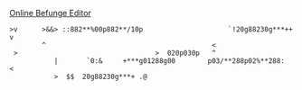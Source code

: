 [Online Befunge Editor](https://tio.run/##jZrNjmapDYb3dRUVaWYWPVIGsM1PK2rlSkZRpKR3UW8yq9x7530MnKpSJko@6fMx2BhjOBib89e//f2f//j6t@/fv/z2mr8vP/305fXz5znbp08/lvItkV9q@fb6e7@//KGVr2Kx8vXTp08///z628sl/fr6//7@9PvVL69f/ndbsZRWvhVLBX/9L4Lefv@6ipfPPyXys/T@Wmqb82spl0vyfvn0SXXfSvsxkc/o@fKx4x9@eH39MPzXP/75@/e61ktrQ389rehvwqeeVc@up2ghWm/6h/79PFU3hA/xDuFT/HO8WIkXq11/f7FW9LSNV9WrD3PRQnxDNMmwrucUfdqLl6p/0x/cz7PrP8@zvtiSvBUvrj68zk2ralfbqRu7bVOdqSz984kuE/5IuTYkS/qb9Lfh5zl2n8hzZPiWl3LXllPpWzwai2ssLrt4V7mLt4tX9vEhHsYjmS6bOP1qrK4x@xD/gL@cduKlX/GFxhIaZ5T1EhpPqJ9Qv9HiJTQfvi7dz3Mc3rL5NdYItZGeoXkM6Z9tNY@hOQ7NL3KSBq/N85QMjTdCMkI8sktIvwiedddTlu4h3fezHlwyNPcx28ZduPct1@PI0FN2yTb9tltP216K/qa/dFhqxzi1Lp/nVN9TMqZkrJ48XesktBYuD2277Ndlj6756pqnLvv11vQXrvnvJly26VrfXTborjqtk01TnfTuLtk@9zMkM9RW89Rlg6457l00zeV@qr7Dp3JQVnvNcZeuQ@MZmqNRYj9l/yH7D62bYapz0V247D2i6i8ercMh2w/JHLLN0LoYS/Ql@hJNY516B6bGOjXfU@t/an3kU@OYGufGVaexTvUz1cfUeKZ0ndIzn5qHKT2nxjEHZfGpv6n@p@y7pPtUv1P9Lum/1NeSLZfei6X3YWmOl/RfWjNLNty4@BzafFlag0tjXdJhme062X3Zbaun7LmCZ938svWSDZfWxdJaWtJxSZ9d1lPv0JrgkqN3ZS3xyB61SLFatNIFGoBipSjL1OLUOXzqtBat4lpkamEUA76ghZalQGIwq@eqJoAAiLkir@pVEqDYKGrkArA4BA1GAMKEMCFI0ffFmcUCQR01LdPaNHcCDpBktuHKfqttXqLagrqgat1X08siIHlGM2uJic@MogNoy@Za2WUr254ARb0w1RmMyYwCSaXFgAWF2H@FidkxpxstnCJj2xjiHdO5Xg4BigPqANPkVHY0EZIZAVh3YwOALo4hQm9qZWsSqID2FMXCXlXZpCq7UmVrq8FcBmqwu9xiEvoloAZ7WGVzEQafllBlz6hsFAIBEEvXmhaQ@I4lu14fAVjQhR2ksq0cPnRhF6mdLju9sTFUdomLQcA47AiVraF2hs9GUbs8Vx30NlhNg9XEziAQt2gApnFgsIHQwVwO5pKtQWA@dfAxW@wNdSJ5ovPEsBN5Uy9dnbwGE6HsBVqIsDDeackSl28XFwA@L7dZ1jHoqZe@TpYAW4cAzVhIkwmdWHwySjaPym4iQFuW3mQVT16Ig4lvMfFLO7BAA0wABJYeW4sABFRj96gL07EnCfhtxrwto8j0LE9m@JiZ1SGMBAMAM68kO0tlS9ExSGefomXR2EYEdLQpBsZBqHA62pjB4mAOVfo1dpDGXiKg01DhqMReomIy07bVK3nzgU0wzlCFA1RJDSYCFm1XPBht53rq1EL7nADnNvahVtG01iwGxXrrGId2BQHNpTBYNLUC/RYZTGUIFa3qgG8kAcDZT6sfkAT40Fnm1QERg2msApVzYx4a6bd5AurQis1NAGbOmHmwlHwAfHn@TIIlNmmb509YZp5IOZKWBBxU9TYKNIADOKjSkVVYMLbl4ZV@jX5PXRbbU0cLJpTNsrFZNs6CAtQ5GDYwRygKcXptxqxa5NmYuj6fthBGFh95rAPr2Ud/itlHu70tMM7htuiNZeHa5Rvn3caGfLFyi4yc/VnAAB1AM4bF0fdQmXNHcXZvYVlHC8bG8fUQmHgPmFnALr/cnOXorDWOmo2zZuOA2gLbszU3zpktMkDQ9tDYsxtnzMYhT6AROSSQVuzArTMOjnoqwjwRwNRujN7YchsnuMZe3DifCRCA0BE7sAjrEhKz@qGIITjiiQCGkrttS4w4Bqt1ND2SwQh8OAneOmIcFldnXXUsvlVj/Z1xJDUxqGXcItbgMNk4RZ5x7GH5lcxU4D8aDqPhOo7O7RnRVnxdvh18IS9DsF2kBQup8172kXEZGC9nx5wDTQf6cSIV0AAH1h1ohRd6j7FoBsYZOpc0/FEbmG5EAvgi4z742A8Gapw6mrGyOcYqLITArE46n3S@MaZnYuxpiRUABE/qBBBPMny8UMOhCTCOlcEmva2UHABYsH2ycC5@hw2sMeZ41MgW9NuyN4oMEBd4NMgusTjer@H9Gv5SgGaMEp@nDQkNetaBeRbL0yxH9FCZN47ckvLw8ZJsjBk8Qqljw3uPlafYTnExGI7pAuqDg7XAAkh7zuKNA7UAzGiw0GCxca8UgKhTBLDxrJWYYuFSEhDNy7pWiOc5UxvOywqhMq5IuzCBPZF9zVCfFlXvh4oQnDrP2B@skwnomR7IOknRkQdAHTF4nQkgrARqgeswHIbhJrRvq4UWpYDGYZyQjROyQLnYoG6CzXYx5Flpp4UxwMYQcCKWCQq8gQB8BuZgDjPj2EVtlgLlA@ZIseQzQIqiiK1wEwK0Zfg4AkkHI/dA0sMy@8EZ3SxVYxw4AuM8bpnzcGxKVsLY@S8GFXVdr5BAu3W1PFQHBKA/fIhyBDRa6GV/z5LyMk1jFBm0aw8zvIYAfJ06DEuKQwYSMx7CyFYIiBoIJflgZB8Mv2CBfhvDBqHVbpzR32OoFuSGAtMFBsOJCPhtNuGj38BMOBEjO2Cc9CUFvlQI@7FTG0d7Y1c2Nl9jG77FdjBSCIbv2c3INKg36noqhPher0JMPAkRAfjCrrobeyMgqpcrj4WJwzhasaQ6s9CxaWfREFIYXuMUGTTOQRjMfdw6DMHObz1zaP7Is8Tgi2yb1PkU6Q39ttBdhygyYbuPxEbWIQrDdgzbMXtfmbGjyHtJKCOA@DQ2Zh/sFgPDDox9MBJt7CDDwFgHxDg6LJGFQwNyH0Zko@NQgmS227alFCS3p8gKG6wwoqf3krEpuRUjsWJkVkSYl4CFhpfb5e68PsxZRB5v6MiMIMMfrHaCLtUlRltsv1kWdRiC3Izh6Q7G8PF0RqSkiBsWJg@XoNccwOqc2G@xd57iBHNAErIoUQRJRoxjJFcuFgD4HBZGTrrFCHmMQEe7CCzM4MrcKclTNnMnJnEyJwLxYKRAG3lSzyRsZlMXaVHyr5YYVEsCzWROJyA6LSzrYCa7icNwwiAVwciQkoRxEi5OpCSA0FFui@TLTCypUTIxTpDkuB0nFtIGVwAkZ8nmVlLD@B6vmZytUDMdXDOX64dQFr0tu8x6EQXmZUZ7vJWTz3HyORejrlE0JFuy0DbQpSfI5HO5zRgMbswVeQJokf3uIp1rkr0xDkIondgpYvZGrhmf5/g8JwwSgIWpaPFWhIVkM9l5J13k5OS90XkjA43jcxyfk5R3AicncHKCH8fTOfGME@M4OXknGS9s3SLGNnQ@WNapbSbR8TOeaXeSRE6C3TPrjmNxHIsIFFkqOBEn1nAiDCfCuFgHxC2iwWnWLuYJnCLMTFleBzhTmwn5zMjvfpkZPJ17DvDR@YxjPth6pDxtt/br0QApGHZrNRNQnDSbdE6W3@nDV2Ii4AydFP0lTIqi4iAdj@gk4D0wCR7C8S6Od3HcnZO/cnLlTurK8SSXBULQIsBYsYRfAk6x/aco9CM17zggJxpznJwTwDiu0km@O15y1@EWnYDIicGciMoJl5ywyolJnBjM8VuOT3GciPe8zmDlkPYSGBdDIRyV47dUh4C8K@mJ5Y0JzTAdwYrjNZyd30d2PgDYHi8kQNuJqJmE9hDojduWdxiTQnx0NaAuL188AaICrM@rRjKn@LycSZ2zDv1wd1vJnqbbfZSn3zfVxqMfxdUu3x4lA2RFDFbJ4IYJ/7bHe0Y@bpFdAJ/nOE3n6sBxYz6cFrwa@LdLHRdjVz4sMDMfBGyOG1ORfpmKkddRmGSMvIhKFgh5X9WTWj@yZDOkzPa0gJo3WUztO4x9fDB5hII@WHo4SMc3OmGac2Hh5CIFCoA6SyABJBodp@kETgIIoDcCJyeEUh0C2MjIbapIC2aVgO00Yy/BE18sO@q3LurT7GNHu86f3mDO@7x9sbcoQlhJoI63jASnk/l0PLsvXjCuUZyATUDNFm4Wj@1kKp3LEG0W8I285oPKelnI2xiriUuQg7GlEbBFyctASQ6ylwJJRQDbP/lO5w7FificfKcT4r0xR8lbR64Mi0HgcrBwU0j689Zlsd7ioMglYOFGr3Cdh8cOXPShTvi4s8NjH76ZzeKy9PFIoY4LxLcWuPcgqhTgFrRxHYrOp04dVW1QAvNSk@AJKHL5WB0q15ckOAUQqqkNAk8B7k5RnKuZqPSLTxZIbAC4PuWuFY@9i5VrSNx74MoD9y4C163FnxYwV4po1fISN29juYbFqUfLC1q0IsEZ3J1HSw0mzEwt9z3RUjy9HQLysPPGkpAsKx6sPczrER9Pi3U6IhwOIuHgfBDc0AeZ1OBOKSwvhtGUCDcs73SDC2NucK0nlSI2JeoNgmBh7TZLQmSzeIpx6zZfCuBWOuqlMjZupoJr/OCoEVxZBTfxwTV8EP8GJ4/AdwfX88HxIyyHNfJmmz5m3m1DwAaGDYi2b906GOF1cJgIImYBOmKFcQIIQl9hcYtvVFYdqdPgfBB8ARBc5wf3YMFNVzg3456D2RgEdOG4IADzykt3btkZYN7352U9EXMQMR8Mg20MgxGHxr6kRz8uvoLAMwhGLwZzTwAL@uU1PMFt5GX8aUYdb8V7vqc4sjf4GEfew28BfV3xI@VlMW5bRknONyIHiJ3zvp5ksEASkg8qq/jUocualwozl3W3bUpZ1NlhIaEbZH@DE0qQRA0SvxopBIbAUUNKUYemnQVyMEQxLMLcwG0Hfjpw24E/F0AAS2UTVn2KUNGUA8HBeKfxtUE0G9zZB54uSDkGGcjgii7wPYGfCTxO4F0CXxa4scDdySIAdCYJGHiXwLHETKEMgURjkJ@U0OyIFmyH@NAgwRl8HXDqWD6kNdVlfk0BC0vlqOG3jtknQA1ylsGnAkcNbLXV4N3i@4CjC9bgE4LAQaoPmkUCimwZfHgQuPIjdGP9kRxX1Bp3bNkH84FLjZlfmOy6@EB9Zxex4GFj5achpT5Y1vGZCAuJUDoIr4N4OvDEKvJRSU0MPuy3LAFfoWA6IuvgRlErlCLDJ7IO/GqQUw3c7CFo2eo03fhKhU9T@LakBB@5BF@7BJ@v8D0JQXAnHL7U5Fu3js9NCII7kWvHLXYuCTt3gR1XqWN7BUgeUW@v@fELX7NwF0jdvwE "Befunge-93 – Try It Online")

```befunge
>v      >&&> ::882**%00p882**/10p                     `!20g88230g***++ v
        ^                                         <                      
 >                                  >  020p030p   ^                     
           |       `0:&     +***g01288g00        p03/**288p02%**288:   <
           >  $$  20g88230g***+ .@
```
